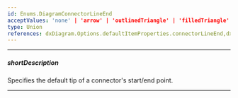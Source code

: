 ```yaml
---
id: Enums.DiagramConnectorLineEnd
acceptValues: 'none' | 'arrow' | 'outlinedTriangle' | 'filledTriangle'
type: Union
references: dxDiagram.Options.defaultItemProperties.connectorLineEnd,dxDiagram.Options.defaultItemProperties.connectorLineStart
---
```

---
##### shortDescription
Specifies the default tip of a connector's start/end point.

---
